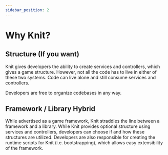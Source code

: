 ```yaml
---
sidebar_position: 2
---
```


# Why Knit?

## Structure (If you want)

Knit gives developers the ability to create services and controllers, which gives a game structure. However, not all the code has to live in either of these two systems. Code can live alone and still consume services and controllers.

Developers are free to organize codebases in any way.

## Framework / Library Hybrid
While advertised as a game framework, Knit straddles the line between a framework and a library. While Knit provides optional structure using services and controllers, developers can choose if and how these structures are utilized. Developers are also responsible for creating the runtime scripts for Knit (i.e. bootstrapping), which allows easy extensibility of the framework.
